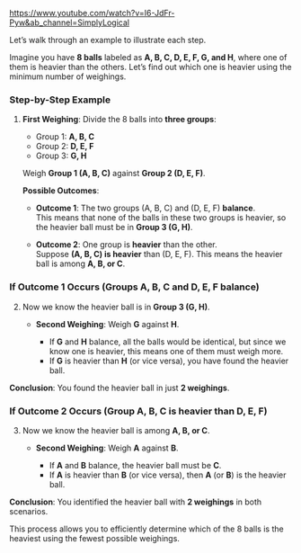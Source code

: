https://www.youtube.com/watch?v=I6-JdFr-Pyw&ab_channel=SimplyLogical

Let’s walk through an example to illustrate each step.

Imagine you have **8 balls** labeled as **A, B, C, D, E, F, G, and H**, where one of them is heavier than the others. Let’s find out which one is heavier using the minimum number of weighings.

### Step-by-Step Example

1. **First Weighing**: Divide the 8 balls into **three groups**:
   - Group 1: **A, B, C**
   - Group 2: **D, E, F**
   - Group 3: **G, H**

   Weigh **Group 1 (A, B, C)** against **Group 2 (D, E, F)**.

   **Possible Outcomes**:

   - **Outcome 1**: The two groups (A, B, C) and (D, E, F) **balance**.  
     This means that none of the balls in these two groups is heavier, so the heavier ball must be in **Group 3 (G, H)**.

   - **Outcome 2**: One group is **heavier** than the other.  
     Suppose **(A, B, C) is heavier** than (D, E, F). This means the heavier ball is among **A, B, or C**.

### If Outcome 1 Occurs (Groups A, B, C and D, E, F balance)

2. Now we know the heavier ball is in **Group 3 (G, H)**.  
   - **Second Weighing**: Weigh **G** against **H**.

     - If **G** and **H** balance, all the balls would be identical, but since we know one is heavier, this means one of them must weigh more.  
     - If **G** is heavier than **H** (or vice versa), you have found the heavier ball.

**Conclusion**: You found the heavier ball in just **2 weighings**.


### If Outcome 2 Occurs (Group A, B, C is heavier than D, E, F)

3. Now we know the heavier ball is among **A, B, or C**.

   - **Second Weighing**: Weigh **A** against **B**.

     - If **A** and **B** balance, the heavier ball must be **C**.
     - If **A** is heavier than **B** (or vice versa), then **A** (or **B**) is the heavier ball.

**Conclusion**: You identified the heavier ball with **2 weighings** in both scenarios. 

This process allows you to efficiently determine which of the 8 balls is the heaviest using the fewest possible weighings.

